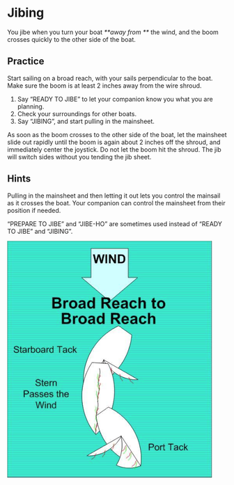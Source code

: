 # Jibing

You jibe when you turn your boat _**away from **_ the wind, and the boom crosses quickly to the other side of the boat.

## Practice

Start sailing on a broad reach, with your sails perpendicular to the boat. Make sure the boom is at least 2 inches away from the wire shroud.

1. Say “READY TO JIBE” to let your companion know you what you are planning.
2. Check your surroundings for other boats.
3. Say “JIBING”, and start pulling in the mainsheet.

As soon as the boom crosses to the other side of the boat, let the mainsheet slide out rapidly until the boom is again about 2 inches off the shroud, and immediately center the joystick. Do not let the boom hit the shroud. The jib will switch sides without you tending the jib sheet.

## Hints

Pulling in the mainsheet and then letting it out lets you control the mainsail as it crosses the boat. Your companion can control the mainsheet from their position if needed.

“PREPARE TO JIBE” and “JIBE-HO” are sometimes used instead of “READY TO JIBE” and “JIBING”.

![jibing](./images/jibing.png)
